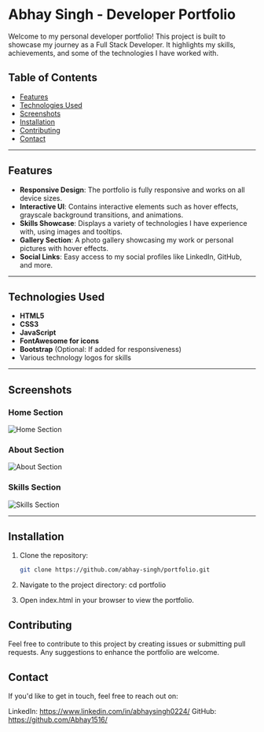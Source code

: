# Abhay Singh - Developer Portfolio

Welcome to my personal developer portfolio! This project is built to showcase my journey as a Full Stack Developer. It highlights my skills, achievements, and some of the technologies I have worked with.

## Table of Contents
- [Features](#features)
- [Technologies Used](#technologies-used)
- [Screenshots](#screenshots)
- [Installation](#installation)
- [Contributing](#contributing)
- [Contact](#contact)

---

## Features
- **Responsive Design**: The portfolio is fully responsive and works on all device sizes.
- **Interactive UI**: Contains interactive elements such as hover effects, grayscale background transitions, and animations.
- **Skills Showcase**: Displays a variety of technologies I have experience with, using images and tooltips.
- **Gallery Section**: A photo gallery showcasing my work or personal pictures with hover effects.
- **Social Links**: Easy access to my social profiles like LinkedIn, GitHub, and more.

---

## Technologies Used
- **HTML5**
- **CSS3**
- **JavaScript**
- **FontAwesome for icons**
- **Bootstrap** (Optional: If added for responsiveness)
- Various technology logos for skills

---

## Screenshots

### Home Section
![Home Section](screenshots/home.png)

### About Section
![About Section](screenshots/about.png)

### Skills Section
![Skills Section](screenshots/skills.png)

---

## Installation
1. Clone the repository:
   ```bash
   git clone https://github.com/abhay-singh/portfolio.git

2. Navigate to the project directory:
   cd portfolio

3. Open index.html in your browser to view the portfolio.

## Contributing
Feel free to contribute to this project by creating issues or submitting pull requests. Any suggestions to enhance the portfolio are welcome.

## Contact
If you'd like to get in touch, feel free to reach out on:

LinkedIn: https://www.linkedin.com/in/abhaysingh0224/
GitHub: https://github.com/Abhay1516/